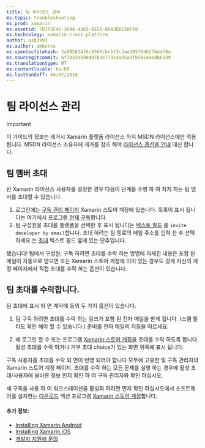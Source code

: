 ```yaml
---
title: 팀 라이선스 관리
ms.topic: troubleshooting
ms.prod: xamarin
ms.assetid: FD7F5F42-3844-4365-91E0-B9A3BBE58FE0
ms.technology: xamarin-cross-platform
author: asb3993
ms.author: amburns
ms.openlocfilehash: 2a885834f6c936fcbc1f2c3ae10570d6274ed78a
ms.sourcegitcommit: 6f7033a598407b3e77914a85a3f650544a4b6339
ms.translationtype: MT
ms.contentlocale: ko-KR
ms.lasthandoff: 04/07/2018
---
```

# <a name="team-license-management"></a>팀 라이선스 관리

> [!IMPORTANT]
> 이 가이드의 정보는 레거시 Xamarin 플랫폼 라이선스 하지 MSDN 라이선스에만 적용 됩니다. MSDN 라이선스 소유자에 게가를 참조 해야 [라이선스 옵션을 안내](~/cross-platform/get-started/requirements.md) 대신 합니다.


## <a name="inviting-team-members"></a>팀 멤버 초대
빈 Xamarin 라이선스 사용자를 설정한 경우 다음이 단계를 수행 하 여 차지 하는 팀 멤버를 초대할 수 있습니다.

1.  로그인에는 [구독 관리 페이지](https://store.xamarin.com/account/my/subscription) Xamarin 스토어 계정에 있습니다. 목록이 표시 됩니다는 여기에서 프로그램 [현재 구독](http://screencast.com/t/BdOamw5Z)합니다.
2.  팀 구성원을 초대를 플랫폼을 선택한 후 표시 됩니다는 [텍스트 필드](http://screencast.com/t/APdCrwaN) 를 `invite developer by email`합니다. 초대 하려는 팀 동료의 메일 주소를 입력 한 후 선택 하세요.는 [초대](http://screencast.com/t/vjQAIBpT) 텍스트 필드 옆에 있는 단추입니다.

됐습니다! 팀에서 구성원; 구독 하려면 초대를 수락 하는 방법에 자세한 내용은 포함 된 메일이 자동으로 받으면 또는 Xamarin 스토어 계정에 이미 있는 경우도 갖게 자신의 계정 페이지에서 직접 초대를 수락 하는 옵션이 있습니다.

## <a name="accepting-team-invitations"></a>팀 초대를 수락합니다.
팀 초대에 표시 되 면 계약에 동의 두 가지 옵션이 있습니다.

1.  팀 구독 하려면 초대를 수락 하는 링크가 포함 된 전자 메일을 받게 됩니다. (스팸 필터도 확인 해야 할 수 있습니다.) 준비를 전자 메일의 지침을 따르세요. 

2.  에 로그인 할 수 또는 프로그램 [Xamarin 스토어 계정을](http://store.xamarin.com/account/my/subscription) 초대를 수락 하도록 합니다. 활성 초대를 수락 하거나 거부 초대 choice가 있는 화면 위쪽에 표시 됩니다.

구독 사용자를 초대를 수락 되 면이 반영 되어야 합니다 모두에 고유한 및 구독 관리자의 Xamarin 스토어 계정 페이지. 초대를 수락 하는 모든 문제를 실행 하는 경우에 활성 초대/사용자에 올바른 정보 인지 확인 하 여 구독 관리자와 확인 하십시오.

새 구독을 사용 하 여 워크스테이션을 활성화 하려면 먼저 확인 하십시오에서 소프트웨어를 설치한는 [다운로드](https://store.xamarin.com/account/my/subscription/downloads) 섹션 프로그램 [Xamarin 스토어 계정](http://store.xamarin.com/account/my/subscription)합니다.

#### <a name="additional-information"></a>추가 정보:

-   [Installing Xamarin.Android](~/android/get-started/installation/index.md)
-   [Installing Xamarin.iOS](~/ios/get-started/installation/index.md)
-   [개발자 지원에 문의](http://xamarin.com/support)
